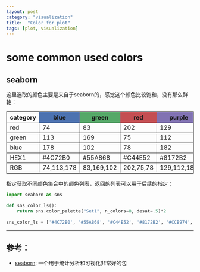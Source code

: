 ```yaml
---
layout: post
category: "visualization"
title:  "Color for plot"
tags: [plot, visualization]
---
```


# some common used colors

## seaborn

这里选取的颜色主要是来自于seaborn的，感觉这个颜色比较饱和，没有那么鲜艳： 

<!---
[![seaborn_colors.png](https://i.loli.net/2018/02/07/5a7ab8d0b9787.png)](https://i.loli.net/2018/02/07/5a7ab8d0b9787.png)
--->

<table border = "1">
         <tr>
            <th>category</th>
            <th bgcolor = "#4C72B0">blue</th>
            <th bgcolor = "#55A868">green</th>
            <th bgcolor = "#C44E52">red</th>
            <th bgcolor = "#8172B2">purple</th>
            <th bgcolor = "#CCB974">orange</th>
            <th bgcolor = "#64B5CD">cyan</th>
         </tr>
         <tr>
            <td>red</td>
            <td>74</td>
            <td>83</td>
            <td>202</td>
            <td>129</td>
            <td>205</td>
            <td>98</td>
         </tr>
         <tr>
            <td>green</td>
            <td>113</td>
            <td>169</td>
            <td>75</td>
            <td>112</td>
            <td>185</td>
            <td>180</td>
         </tr>
         <tr>
         	  <td>blue</td>
            <td>178</td>
            <td>102</td>
            <td>78</td>
            <td>182</td>
            <td>111</td>
            <td>208</td>
         </tr>
         <tr>
            <td>HEX1</td>
            <td>#4C72B0</td>
            <td>#55A868</td>
            <td>#C44E52</td>
            <td>#8172B2</td>
            <td>#CCB974</td>
            <td>#64B5CD</td>
         </tr>
         <tr>
            <td>RGB</td>
            <td>74,113,178</td>
            <td>83,169,102</td>
            <td>202,75,78</td>
            <td>129,112,182</td>
            <td>205,185,111</td>
            <td>98,180,208</td>
         </tr>
</table>


指定获取不同颜色集合中的颜色列表，返回的列表可以用于后续的指定：

~~~ python
import seaborn as sns

def sns_color_ls():
    return sns.color_palette("Set1", n_colors=8, desat=.5)*2
    
sns_color_ls = ['#4C72B0', '#55A868', '#C44E52', '#8172B2', '#CCB974', '#64B5CD']
~~~

----------------------------------------

## 参考：
* [seaborn](https://seaborn.pydata.org/index.html): 一个用于统计分析和可视化非常好的包


